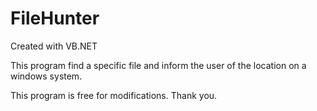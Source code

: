 # FileHunter

Created with VB.NET

This program find a specific file and inform the user of the location on a windows system.

This program is free for modifications. Thank you.
